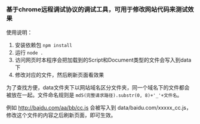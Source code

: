 ### 基于chrome远程调试协议的调试工具，可用于修改网站代码来测试效果

使用说明：
1. 安装依赖包 `npm install`
2. 运行 `node .`
3. 访问网页时本程序会把加载到的Script和Document类型的文件会写入到data下
4. 修改对应的文件，然后刷新页面看效果

为了查找方便，data文件夹下以网站域名区分文件夹，同一个域名下的文件都会被放在一起。文件命名规则是 `md5(完整请求路径).substr(0, 8)+'_'+文件名`。

例如 http://baidu.com/aa/bb/cc.js 会被写入到 data/baidu.com/xxxxx_cc.js，修改这个文件的内容之后刷新页面，即可生效。